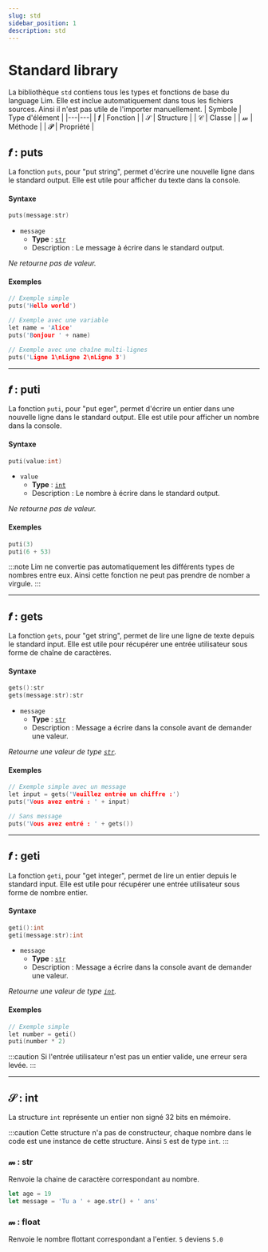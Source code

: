 ```yaml
---
slug: std
sidebar_position: 1
description: std
---
```


# Standard library
La bibliothèque `std` contiens tous les types et fonctions de base du language Lim. Elle est inclue automatiquement dans tous les fichiers sources. Ainsi il n'est pas utile de l'importer manuellement.
| Symbole | Type d'élément |
|---|---|
| 𝒇 | Fonction |
| 𝒮 | Structure |
| 𝒞 | Classe |
| 𝓂 | Méthode |
| 𝓟 | Propriété |


## 𝒇 : puts
La fonction `puts`, pour "put string", permet d'écrire une nouvelle ligne dans le standard output. Elle est utile pour afficher du texte dans la console.

#### Syntaxe
```c
puts(message:str)
```

- `message`
    - **Type** : [`str`](#str)
    - Description : Le message à écrire dans le standard output.

*Ne retourne pas de valeur.*

#### Exemples
```c
// Exemple simple
puts('Hello world')

// Exemple avec une variable
let name = 'Alice'
puts('Bonjour ' + name)

// Exemple avec une chaîne multi-lignes
puts('Ligne 1\nLigne 2\nLigne 3')
```

---

## 𝒇 : puti
La fonction `puti`, pour "put   eger", permet d'écrire un entier dans une nouvelle ligne dans le standard output. Elle est utile pour afficher un nombre dans la console.

#### Syntaxe
```c
puti(value:int)
```

- `value`
    - **Type** : [`int`](#int)
    - Description : Le nombre à écrire dans le standard output.

*Ne retourne pas de valeur.*

#### Exemples
```c
puti(3)
puti(6 + 53)
```

:::note
Lim ne convertie pas automatiquement les différents types de nombres entre eux. Ainsi cette fonction ne peut pas prendre de nomber a virgule.
:::

---

## 𝒇 : gets
La fonction `gets`, pour "get string", permet de lire une ligne de texte depuis le standard input. Elle est utile pour récupérer une entrée utilisateur sous forme de chaîne de caractères.

#### Syntaxe
```c
gets():str
gets(message:str):str
```

- `message`
    - **Type** : [`str`](#str)
    - Description : Message a écrire dans la console avant de demander une valeur.

*Retourne une valeur de type [`str`](#str).*

#### Exemples
```c
// Exemple simple avec un message
let input = gets('Veuillez entrée un chiffre :')
puts('Vous avez entré : ' + input)

// Sans message
puts('Vous avez entré : ' + gets())
```

---

## 𝒇 : geti
La fonction `geti`, pour "get integer", permet de lire un entier depuis le standard input. Elle est utile pour récupérer une entrée utilisateur sous forme de nombre entier.

#### Syntaxe
```c
geti():int
geti(message:str):int
```

- `message`
    - **Type** : [`str`](#str)
    - Description : Message a écrire dans la console avant de demander une valeur.

*Retourne une valeur de type [`int`](#int).*

#### Exemples
```c
// Exemple simple
let number = geti()
puti(number * 2)
```

:::caution
Si l'entrée utilisateur n'est pas un entier valide, une erreur sera levée.
:::

---

## 𝒮 : int
La structure `int` représente un entier non signé 32 bits en mémoire.

:::caution
Cette structure n'a pas de constructeur, chaque nombre dans le code est une instance de cette structure. Ainsi `5` est de type `int`.
:::

### 𝓂 : str
Renvoie la chaine de caractère correspondant au nombre.

```js
let age = 19
let message = 'Tu a ' + age.str() + ' ans'
```

### 𝓂 : float
Renvoie le nombre flottant correspondant a l'entier. `5` deviens `5.0`

